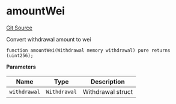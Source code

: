 # amountWei
[Git Source](https://github.com/lidofinance/community-staking-module/blob/d9f9dfd1023f7776110e7eb983ac3b5174e93893/src/CSVerifier.sol)

Convert withdrawal amount to wei


```solidity
function amountWei(Withdrawal memory withdrawal) pure returns (uint256);
```
**Parameters**

|Name|Type|Description|
|----|----|-----------|
|`withdrawal`|`Withdrawal`|Withdrawal struct|


